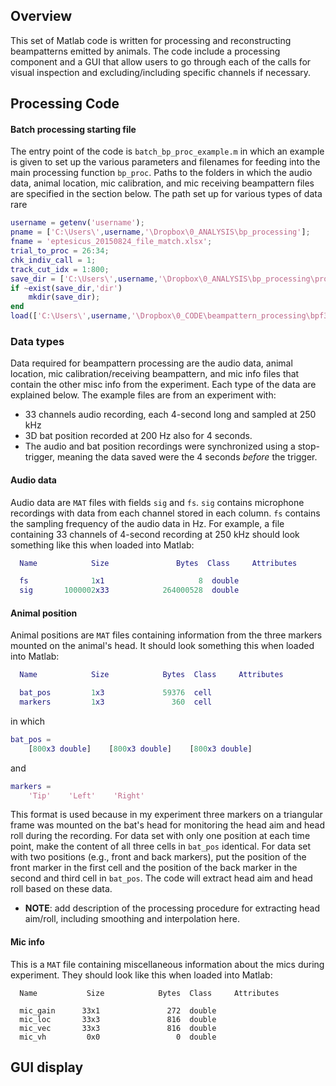 ## Overview ##
This set of Matlab code is written for processing and reconstructing beampatterns emitted by animals. The code include a processing component and a GUI that allow users to go through each of the calls for visual inspection and excluding/including specific channels if necessary.

## Processing Code ##
#### Batch processing starting file ####
The entry point of the code is `batch_bp_proc_example.m` in which an example is given to set up the various parameters and filenames for feeding into the main processing function `bp_proc`. 
Paths to the folders in which the audio data, animal location, mic calibration, and mic receiving beampattern files are specified in the section below. The path set up for various types of data rare
```matlab
username = getenv('username');
pname = ['C:\Users\',username,'\Dropbox\0_ANALYSIS\bp_processing'];
fname = 'eptesicus_20150824_file_match.xlsx';
trial_to_proc = 26:34;
chk_indiv_call = 1;
track_cut_idx = 1:800;
save_dir = ['C:\Users\',username,'\Dropbox\0_ANALYSIS\bp_processing\proc_output_eptesicus'];
if ~exist(save_dir,'dir')
    mkdir(save_dir);
end
load(['C:\Users\',username,'\Dropbox\0_CODE\beampattern_processing\bpf30.mat']);
``` 
### Data types ###
Data required for beampattern processing are the audio data, animal location, mic calibration/receiving beampattern, and mic info files that contain the other misc info from the experiment. Each type of the data are explained below. The example files are from an experiment with:
* 33 channels audio recording, each 4-second long and sampled at 250 kHz
* 3D bat position recorded at 200 Hz also for 4 seconds.
* The audio and bat position recordings were synchronized using a stop-trigger, meaning the data saved were the 4 seconds *before* the trigger.

#### Audio data ####
Audio data are `MAT` files with fields `sig` and `fs`. `sig` contains microphone recordings with data from each channel stored in each column. `fs` contains the sampling frequency of the audio data in Hz. For example, a file containing 33 channels of 4-second recording at 250 kHz should look something like this when loaded into Matlab:
```matlab
  Name            Size               Bytes  Class     Attributes

  fs              1x1                     8  double              
  sig       1000002x33            264000528  double    
```

#### Animal position ####
Animal positions are `MAT` files containing information from the three markers mounted on the animal's head. It should look something this when loaded into Matlab:
```matlab
  Name            Size            Bytes  Class     Attributes

  bat_pos         1x3             59376  cell                
  markers         1x3               360  cell             
```
in which
```matlab
bat_pos = 
    [800x3 double]    [800x3 double]    [800x3 double]
```
and 
```matlab
markers = 
    'Tip'    'Left'    'Right'
```
This format is used because in my experiment three markers on a triangular frame was mounted on the bat's head for monitoring the head aim and head roll during the recording. For data set with only one position at each time point, make the content of all three cells in `bat_pos` identical. For data set with two positions (e.g., front and back markers), put the position of the front marker in the first cell and the position of the back marker in the second and third cell in `bat_pos`. The code will extract head aim and head roll based on these data.

* **NOTE**: add description of the processing procedure for extracting head aim/roll, including smoothing and interpolation here.

#### Mic info ####
This is a `MAT` file containing miscellaneous information about the mics during experiment. They should look like this when loaded into Matlab:
```
  Name           Size            Bytes  Class     Attributes

  mic_gain      33x1               272  double              
  mic_loc       33x3               816  double              
  mic_vec       33x3               816  double              
  mic_vh         0x0                 0  double              
```

## GUI display ##